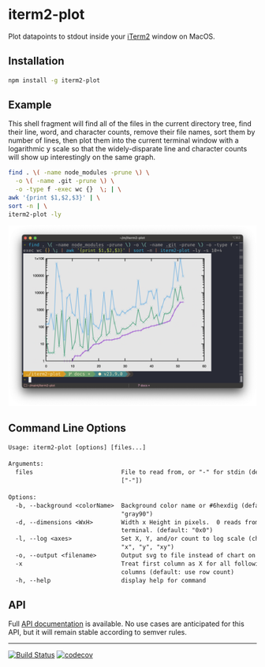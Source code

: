 # iterm2-plot

Plot datapoints to stdout inside your [iTerm2](https://iterm2.com/) window on
MacOS.

## Installation

```sh
npm install -g iterm2-plot
```

## Example

This shell fragment will find all of the files in the current directory tree,
find their line, word, and character counts, remove their file names, sort
them by number of lines, then plot them into the current terminal window with
a logarithmic y scale so that the widely-disparate line and character counts
will show up interestingly on the same graph.

```sh
find . \( -name node_modules -prune \) \
  -o \( -name .git -prune \) \
  -o -type f -exec wc {}  \; | \
awk '{print $1,$2,$3}' | \
sort -n | \
iterm2-plot -ly
```

![Example](screenshot.png)

## Command Line Options

```txt
Usage: iterm2-plot [options] [files...]

Arguments:
  files                         File to read from, or "-" for stdin (default:
                                ["-"])

Options:
  -b, --background <colorName>  Background color name or #6hexdig (default:
                                "gray90")
  -d, --dimensions <WxH>        Width x Height in pixels.  0 reads from the
                                terminal. (default: "0x0")
  -l, --log <axes>              Set X, Y, and/or count to log scale (choices:
                                "x", "y", "xy")
  -o, --output <filename>       Output svg to file instead of chart on stdout
  -x                            Treat first column as X for all following Y
                                columns (default: use row count)
  -h, --help                    display help for command
```

## API

Full [API documentation](http://hildjj.github.io/iterm2-plot/) is available.
No use cases are anticipated for this API, but it will remain stable according
to semver rules.

---
[![Build Status](https://github.com/hildjj/iterm2-plot/workflows/Tests/badge.svg)](https://github.com/hildjj/iterm2-plot/actions?query=workflow%3ATests)
[![codecov](https://codecov.io/gh/hildjj/iterm2-plot/graph/badge.svg?token=51CF2NR7A8)](https://codecov.io/gh/hildjj/iterm2-plot)
